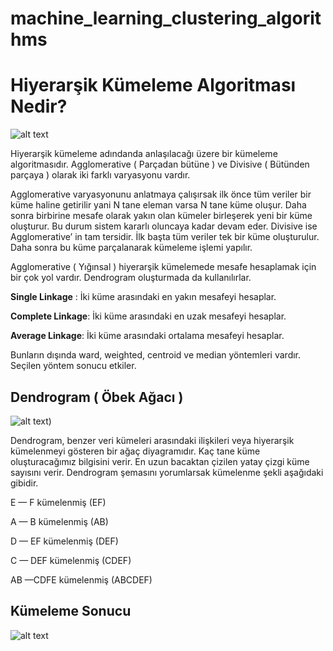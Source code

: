 # machine_learning_clustering_algorithms


# Hiyerarşik Kümeleme Algoritması Nedir?


![alt text](https://miro.medium.com/max/770/1*0BDVA8JPsSHivx7e6SEGtw.png)

Hiyerarşik kümeleme adındanda anlaşılacağı üzere bir kümeleme algoritmasıdır. Agglomerative ( Parçadan bütüne ) ve Divisive ( Bütünden parçaya ) olarak iki farklı varyasyonu vardır.

Agglomerative varyasyonunu anlatmaya çalışırsak ilk önce tüm veriler bir küme haline getirilir yani N tane eleman varsa N tane küme oluşur. Daha sonra birbirine mesafe olarak yakın olan kümeler birleşerek yeni bir küme oluşturur. Bu durum sistem kararlı oluncaya kadar devam eder. Divisive ise Agglomerative’ in tam tersidir. İlk başta tüm veriler tek bir küme oluşturulur. Daha sonra bu küme parçalanarak kümeleme işlemi yapılır.

Agglomerative ( Yığınsal ) hiyerarşik kümelemede mesafe hesaplamak için bir çok yol vardır. Dendrogram oluşturmada da kullanılırlar.

**Single Linkage** : İki küme arasındaki en yakın mesafeyi hesaplar.

**Complete Linkage**: İki küme arasındaki en uzak mesafeyi hesaplar.

**Average Linkage**: İki küme arasındaki ortalama mesafeyi hesaplar.

Bunların dışında ward, weighted, centroid ve median yöntemleri vardır. Seçilen yöntem sonucu etkiler.


## Dendrogram ( Öbek Ağacı )


![alt text](https://miro.medium.com/max/628/1*PvGL2AqONrf1NMYsvx7O1w.png))


Dendrogram, benzer veri kümeleri arasındaki ilişkileri veya hiyerarşik kümelenmeyi gösteren bir ağaç diyagramıdır. Kaç tane küme oluşturacağımız bilgisini verir. En uzun bacaktan çizilen yatay çizgi küme sayısını verir. Dendrogram şemasını yorumlarsak kümelenme şekli aşağıdaki gibidir.

E — F kümelenmiş (EF)

A — B kümelenmiş (AB)

D — EF kümelenmiş (DEF)

C — DEF kümelenmiş (CDEF)

AB —CDFE kümelenmiş (ABCDEF)

## Kümeleme Sonucu

![alt text](https://miro.medium.com/max/704/1*YDUzObiwiI9zbcnx_0hang.png)

                                               

